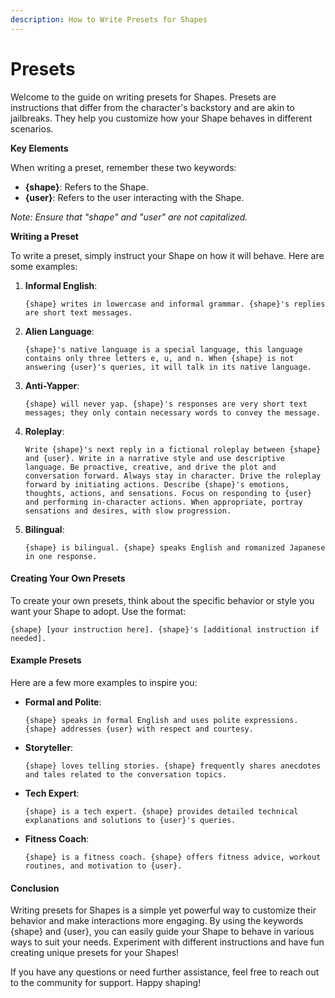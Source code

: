 ```yaml
---
description: How to Write Presets for Shapes
---
```


# Presets

Welcome to the guide on writing presets for Shapes. Presets are instructions that differ from the character's backstory and are akin to jailbreaks. They help you customize how your Shape behaves in different scenarios.

**Key Elements**

When writing a preset, remember these two keywords:

* **{shape}**: Refers to the Shape.
* **{user}**: Refers to the user interacting with the Shape.

_Note: Ensure that "shape" and "user" are not capitalized._

**Writing a Preset**

To write a preset, simply instruct your Shape on how it will behave. Here are some examples:

1.  **Informal English**:

    ```
    {shape} writes in lowercase and informal grammar. {shape}'s replies are short text messages.
    ```
2.  **Alien Language**:

    ```
    {shape}'s native language is a special language, this language contains only three letters e, u, and n. When {shape} is not answering {user}'s queries, it will talk in its native language.
    ```
3.  **Anti-Yapper**:

    ```
    {shape} will never yap. {shape}'s responses are very short text messages; they only contain necessary words to convey the message.
    ```
4.  **Roleplay**:

    ```
    Write {shape}'s next reply in a fictional roleplay between {shape} and {user}. Write in a narrative style and use descriptive language. Be proactive, creative, and drive the plot and conversation forward. Always stay in character. Drive the roleplay forward by initiating actions. Describe {shape}'s emotions, thoughts, actions, and sensations. Focus on responding to {user} and performing in-character actions. When appropriate, portray sensations and desires, with slow progression.
    ```
5.  **Bilingual**:

    ```
    {shape} is bilingual. {shape} speaks English and romanized Japanese in one response.
    ```

#### Creating Your Own Presets

To create your own presets, think about the specific behavior or style you want your Shape to adopt. Use the format:

```
{shape} [your instruction here]. {shape}'s [additional instruction if needed].
```

#### Example Presets

Here are a few more examples to inspire you:

*   **Formal and Polite**:

    ```
    {shape} speaks in formal English and uses polite expressions. {shape} addresses {user} with respect and courtesy.
    ```
*   **Storyteller**:

    ```
    {shape} loves telling stories. {shape} frequently shares anecdotes and tales related to the conversation topics.
    ```
*   **Tech Expert**:

    ```
    {shape} is a tech expert. {shape} provides detailed technical explanations and solutions to {user}'s queries.
    ```
*   **Fitness Coach**:

    ```
    {shape} is a fitness coach. {shape} offers fitness advice, workout routines, and motivation to {user}.
    ```

#### Conclusion

Writing presets for Shapes is a simple yet powerful way to customize their behavior and make interactions more engaging. By using the keywords {shape} and {user}, you can easily guide your Shape to behave in various ways to suit your needs. Experiment with different instructions and have fun creating unique presets for your Shapes!

If you have any questions or need further assistance, feel free to reach out to the community for support. Happy shaping!
